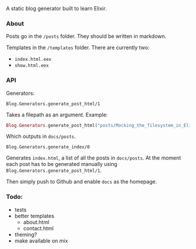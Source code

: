 A static blog generator built to learn Elixir.

### About
Posts go in the `/posts` folder. They should be written in markdown.

Templates in the `/templates` folder. There are currently two:
- `index.html.eex`
- `show.html.eex`

### API
Generators:

`Blog.Generators.generate_post_html/1`

Takes a filepath as an argument. Example:

```ex
Blog.Generators.generate_post_html("posts/Mocking_the_filesystem_in_Elixir.md")
```

Which outputs in `docs/posts`.

`Blog.Generators.generate_index/0`  

Generates `index.html`, a list of all the posts in `docs/posts`. At the moment each post has to be generated manually using `Blog.Generators.generate_post_html/1`.

Then simply push to Github and enable `docs` as the homepage.

### Todo:

- tests
- better templates
  - about.html
  - contact.html
- theming?
- make available on mix
